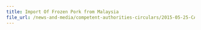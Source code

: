 ```yaml
---
title: Import Of Frozen Pork from Malaysia 
file_url: /news-and-media/competent-authorities-circulars/2015-05-25-CA.pdf
---
```

